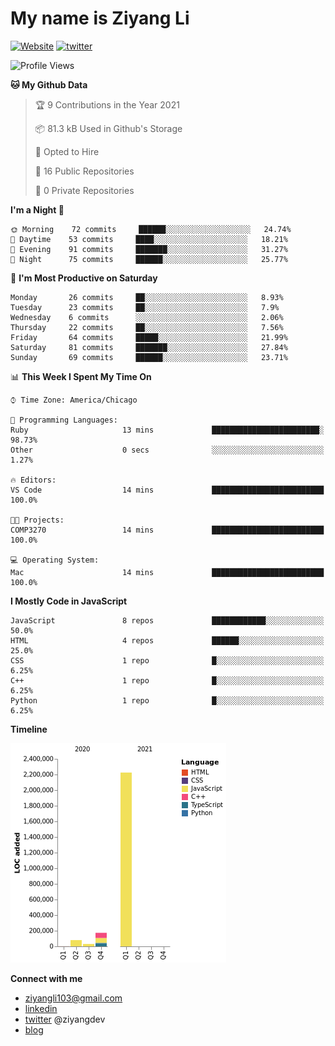 # My name is Ziyang Li
[![Website](https://img.shields.io/website?down_color=red&down_message=offline&up_color=success&up_message=online&url=https%3A%2F%2Fziyang.dev)](https://ziyang.dev)
[![twitter](https://img.shields.io/badge/twitter-%40ziyangdev-blue?style=social&logo=twitter)](https://twitter.com/ziyangdev)

<!--START_SECTION:waka-->
![Profile Views](http://img.shields.io/badge/Profile%20Views-0-blue)

**🐱 My Github Data** 

> 🏆 9 Contributions in the Year 2021
 > 
> 📦 81.3 kB Used in Github's Storage 
 > 
> 💼 Opted to Hire
 > 
> 📜 16 Public Repositories 
 > 
> 🔑 0 Private Repositories  
 > 
**I'm a Night 🦉** 

```text
🌞 Morning    72 commits     ██████░░░░░░░░░░░░░░░░░░░   24.74% 
🌆 Daytime    53 commits     ████░░░░░░░░░░░░░░░░░░░░░   18.21% 
🌃 Evening    91 commits     ███████░░░░░░░░░░░░░░░░░░   31.27% 
🌙 Night      75 commits     ██████░░░░░░░░░░░░░░░░░░░   25.77%

```
📅 **I'm Most Productive on Saturday** 

```text
Monday       26 commits     ██░░░░░░░░░░░░░░░░░░░░░░░   8.93% 
Tuesday      23 commits     ██░░░░░░░░░░░░░░░░░░░░░░░   7.9% 
Wednesday    6 commits      ░░░░░░░░░░░░░░░░░░░░░░░░░   2.06% 
Thursday     22 commits     ██░░░░░░░░░░░░░░░░░░░░░░░   7.56% 
Friday       64 commits     █████░░░░░░░░░░░░░░░░░░░░   21.99% 
Saturday     81 commits     ███████░░░░░░░░░░░░░░░░░░   27.84% 
Sunday       69 commits     ██████░░░░░░░░░░░░░░░░░░░   23.71%

```


📊 **This Week I Spent My Time On** 

```text
⌚︎ Time Zone: America/Chicago

💬 Programming Languages: 
Ruby                     13 mins             ████████████████████████░   98.73% 
Other                    0 secs              ░░░░░░░░░░░░░░░░░░░░░░░░░   1.27%

🔥 Editors: 
VS Code                  14 mins             █████████████████████████   100.0%

🐱‍💻 Projects: 
COMP3270                 14 mins             █████████████████████████   100.0%

💻 Operating System: 
Mac                      14 mins             █████████████████████████   100.0%

```

**I Mostly Code in JavaScript** 

```text
JavaScript               8 repos             ████████████░░░░░░░░░░░░░   50.0% 
HTML                     4 repos             ██████░░░░░░░░░░░░░░░░░░░   25.0% 
CSS                      1 repo              █░░░░░░░░░░░░░░░░░░░░░░░░   6.25% 
C++                      1 repo              █░░░░░░░░░░░░░░░░░░░░░░░░   6.25% 
Python                   1 repo              █░░░░░░░░░░░░░░░░░░░░░░░░   6.25%

```


**Timeline**

![Chart not found](https://raw.githubusercontent.com/Ziyangll/Ziyangll/master/charts/bar_graph.png) 


<!--END_SECTION:waka-->

**Connect with me**
- ziyangli103@gmail.com
- [linkedin](https://www.linkedin.com/in/ziyangg/)
- [twitter](https://twitter.com/ziyangdev) @ziyangdev
- [blog](https://ziyangll.github.io/blog/)
